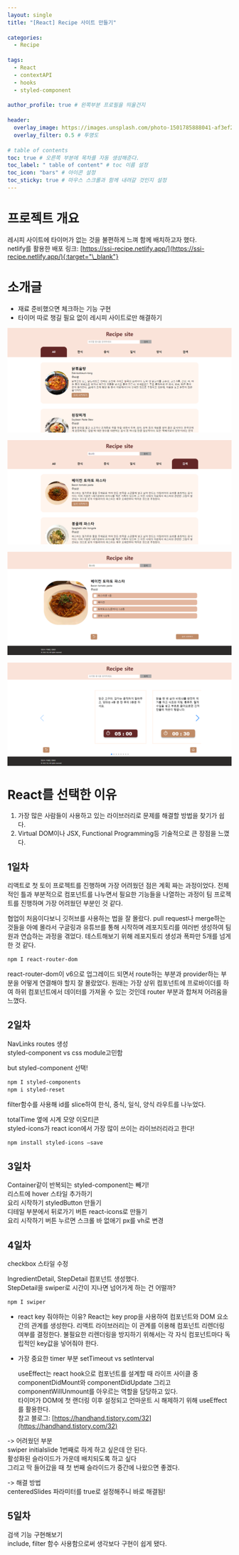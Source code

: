 ```yaml
---
layout: single
title: "[React] Recipe 사이트 만들기"

categories:
  - Recipe

tags:
  - React
  - contextAPI
  - hooks
  - styled-component

author_profile: true # 왼쪽부분 프로필을 띄울건지

header:
  overlay_image: https://images.unsplash.com/photo-1501785888041-af3ef285b470?ixlib=rb-1.2.1&ixid=eyJhcHBfaWQiOjEyMDd9&auto=format&fit=crop&w=1350&q=80
  overlay_filter: 0.5 # 투명도

# table of contents
toc: true # 오른쪽 부분에 목차를 자동 생성해준다.
toc_label: " table of content" # toc 이름 설정
toc_icon: "bars" # 아이콘 설정
toc_sticky: true # 마우스 스크롤과 함께 내려갈 것인지 설정
---
```


# 프로젝트 개요

레시피 사이트에 타이머가 없는 것을 불편하게 느껴 함께 배치하고자 했다.  
netlify를 활용한 배포 링크: [https://ssi-recipe.netlify.app/](https://ssi-recipe.netlify.app/){:target="\_blank"}

# 소개글

- 재료 준비했으면 체크하는 기능 구현
- 타이머 따로 챙길 필요 없이 레시피 사이트로만 해결하기

![레시피 프로젝트](../../images/recipe/레시피프로젝트.png)

![검색기능](../../images/recipe/검색기능.png)

![재료](../../images/recipe/재료.png)

![타이머](../../images/recipe/타이머.png)

# React를 선택한 이유

1. 가장 많은 사람들이 사용하고 있는 라이브러리로 문제를 해결할 방법을 찾기가 쉽다.
2. Virtual DOM이나 JSX, Functional Programming등 기술적으로 큰 장점을 느꼈다.

## 1일차

리액트로 첫 토이 프로젝트를 진행하며 가장 어려웠던 점은 계획 짜는 과정이었다. 전체적인 틀과 부분적으로 컴포넌트를 나누면서 필요한 기능들을 나열하는 과정이 팀 프로젝트를 진행하며 가장 어려웠던 부분인 것 같다.

협업이 처음이다보니 깃허브를 사용하는 법을 잘 몰랐다. pull request나 merge하는 것들을 아예 몰라서 구글링과 유튜브를 통해 시작하며 레포지토리를 여러번 생성하여 팀원과 연습하는 과정을 겪었다. 테스트해보기 위해 레포지토리 생성과 폭파만 5개를 넘게 한 것 같다.

```bash
npm I react-router-dom
```

react-router-dom이 v6으로 업그레이드 되면서 route하는 부분과 provider하는 부분을 어떻게 연결해야 할지 잘 몰랐었다. 원래는 가장 상위 컴포넌트에 프로바이더를 하여 하위 컴포넌트에서 데이터를 가져올 수 있는 것인데 router 부분과 합쳐져 어려움을 느꼈다.

## 2일차

NavLinks routes 생성  
styled-component vs css module고민함

but styled-component 선택!

```bash
npm I styled-components
npm i styled-reset
```

filter함수를 사용해 id를 slice하여 한식, 중식, 일식, 양식 라우트를 나누었다.

totalTime 옆에 시계 모양 이모티콘  
styled-icons가 react icon에서 가장 많이 쓰이는 라이브러리라고 한다!

```bash
npm install styled-icons —save
```

## 3일차

Container같이 반복되는 styled-component는 빼기!  
리스트에 hover 스타일 추가하기  
요리 시작하기 styledButton 만들기  
디테일 부분에서 뒤로가기 버튼 react-icons로 만들기  
요리 시작하기 버튼 누르면 스크롤 바 없애기 px를 vh로 변경

## 4일차

checkbox 스타일 수정

IngredientDetail, StepDetail 컴포넌트 생성했다.  
StepDetail을 swiper로 시간이 지나면 넘어가게 하는 건 어떨까?

```bash
npm I swiper
```

- react key 줘야하는 이유?
  React는 key prop을 사용하여 컴포넌트와 DOM 요소 간의 관계를 생성한다. 리액트 라이브러리는 이 관계를 이용해 컴포넌트 리렌더링 여부를 결정한다. 불필요한 리렌더링을 방지하기 위해서는 각 자식 컴포넌트마다 독립적인 key값을 넣어줘야 한다.

- 가장 중요한 timer 부분
  setTimeout vs setInterval

  useEffect는 react hook으로 컴포넌트를 설계할 때 라이프 사이클 중 componentDidMount와 componentDidUpdate 그리고 componentWillUnmount를 아우르는 역할을 담당하고 있다.  
  타이머가 DOM에 첫 랜더링 이후 설정되고 언마운트 시 해제하기 위해 useEffect를 활용한다.  
  참고 블로그: [https://handhand.tistory.com/32](https://handhand.tistory.com/32)

-> 어려웠던 부분  
swiper initialslide 1번째로 하게 하고 싶은데 안 된다.  
활성화된 슬라이드가 가운데 배치되도록 하고 싶다  
그리고 딱 들어갔을 때 첫 번째 슬라이드가 중간에 나왔으면 좋겠다.

-> 해결 방법  
centeredSlides 파라미터를 true로 설정해주니 바로 해결됨!

## 5일차

검색 기능 구현해보기  
include, filter 함수 사용함으로써 생각보다 구현이 쉽게 됐다.
